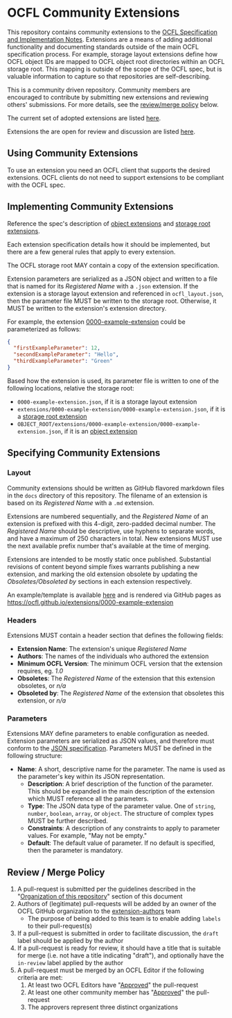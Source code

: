 # OCFL Community Extensions

This repository contains community extensions to the [OCFL Specification and Implementation Notes](https://ocfl.io/). Extensions are a means of adding additional functionality and documenting standards outside of the main OCFL specification process. For example, storage layout extensions define how OCFL object IDs are mapped to OCFL object root directories within an OCFL storage root. This mapping is outside of the scope of the OCFL spec, but is valuable information to capture so that repositories are self-describing.

This is a community driven repository. Community members are encouraged to contribute by submitting new extensions and reviewing others' submissions. For more details, see the [review/merge policy](#review--merge-policy) below.

The current set of adopted extensions are listed [here](https://ocfl.github.io/extensions/).

Extensions the are open for review and discussion are listed [here](https://github.com/OCFL/extensions/pulls).

## Using Community Extensions

To use an extension you need an OCFL client that supports the desired extensions. OCFL clients do not need to support extensions to be compliant with the OCFL spec.

## Implementing Community Extensions

Reference the spec's description of [object extensions](https://ocfl.io/1.0/spec/#object-extensions) and [storage root extensions](https://ocfl.io/1.0/spec/#storage-root-extensions).

Each extension specification details how it should be implemented, but there are a few general rules that apply to every extension.

The OCFL storage root MAY contain a copy of the extension specification.

Extension parameters are serialized as a JSON object and written to a file that is named for its *Registered Name* with a `.json` extension. If the extension is a storage layout extension and referenced in `ocfl_layout.json`, then the parameter file MUST be written to the storage root. Otherwise, it MUST be written to the extension's extension directory.

For example, the extension [0000-example-extension](docs/0000-example-extension.md) could be parameterized as follows:

```json
{ 
  "firstExampleParameter": 12, 
  "secondExampleParameter": "Hello", 
  "thirdExampleParameter": "Green" 
}
```

Based how the extension is used, its parameter file is written to one of the following locations, relative the storage root:

* `0000-example-extension.json`, if it is a storage layout extension
* `extensions/0000-example-extension/0000-example-extension.json`, if it is a [storage root extension](https://ocfl.io/1.0/spec/#storage-root-extensions)
* `OBJECT_ROOT/extensions/0000-example-extension/0000-example-extension.json`, if it is an [object extension](https://ocfl.io/1.0/spec/#object-extensions)

## Specifying Community Extensions

### Layout

Community extensions should be written as GitHub flavored markdown files in the `docs` directory of this repository. The
filename of an extension is based on its *Registered Name* with a `.md` extension.

Extensions are numbered sequentially, and the *Registered Name* of an extension is prefixed with this 4-digit, zero-padded
decimal number. The *Registered Name* should be descriptive, use hyphens to separate words, and have a maximum of 250
characters in total. New extensions MUST use the next available prefix number that's available at the time of merging.

Extensions are intended to be mostly static once published. Substantial revisions of content beyond simple fixes warrants publishing a new extension, and marking the old extension obsolete by updating the *Obsoletes/Obsoleted by* sections in each extension respectively.

An example/template is available [here](docs/0000-example-extension.md) and is rendered
via GitHub pages as https://ocfl.github.io/extensions/0000-example-extension

### Headers

Extensions MUST contain a header section that defines the following fields:

* **Extension Name**: The extension's unique *Registered Name*
* **Authors**: The names of the individuals who authored the extension
* **Minimum OCFL Version**: The minimum OCFL version that the extension requires, eg. *1.0*
* **Obsoletes**: The *Registered Name* of the extension that this extension obsoletes, or *n/a*
* **Obsoleted by**: The *Registered Name* of the extension that obsoletes this extension, or *n/a*

### Parameters

Extensions MAY define parameters to enable configuration as needed. Extension parameters are serialized as JSON values, and therefore must conform to the [JSON specification](https://tools.ietf.org/html/rfc8259). Parameters MUST be defined in the following structure:

* **Name**: A short, descriptive name for the parameter. The name is used as the parameter's key within its JSON representation.
   * **Description**: A brief description of the function of the parameter. This should be expanded in the main description of the extension which MUST reference all the parameters.
   * **Type**: The JSON data type of the parameter value. One of `string`, `number`, `boolean`, `array`, or `object`. The structure of complex types MUST be further described.
   * **Constraints**: A description of any constraints to apply to parameter values. For example, "May not be empty."
   * **Default**: The default value of parameter. If no default is specified, then the parameter is mandatory.

## Review / Merge Policy

1. A pull-request is submitted per the guidelines described in the "[Organization of this repository](https://github.com/OCFL/extensions#organization-of-this-repository)" section of this document
1. Authors of (legitimate) pull-requests will be added by an owner of the OCFL GitHub organization to the [extension-authors](https://github.com/orgs/OCFL/teams/extension-authors) team
   - The purpose of being added to this team is to enable adding `labels` to their pull-request(s)
1. If a pull-request is submitted in order to facilitate discussion, the `draft` label should be applied by the author
1. If a pull-request is ready for review, it should have a title that is suitable for merge (i.e. not have a title indicating "draft"), and optionally have the `in-review` label applied by the author
1. A pull-request must be merged by an OCFL Editor if the following criteria are met:
   1. At least two OCFL Editors have "[Approved](https://docs.github.com/en/github/collaborating-with-issues-and-pull-requests/approving-a-pull-request-with-required-reviews)" the pull-request
   1. At least one other community member has "[Approved](https://docs.github.com/en/github/collaborating-with-issues-and-pull-requests/approving-a-pull-request-with-required-reviews)" the pull-request
   1. The approvers represent three distinct organizations
